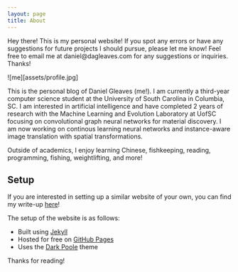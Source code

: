 ```yaml
---
layout: page
title: About
---
```


<p class="message">
  Hey there! This is my personal website! If you spot any errors or have any suggestions for future projects I should pursue, please let me know! Feel free to email me at daniel@dagleaves.com for any suggestions or inquiries. Thanks!
</p>

![me][assets/profile.jpg]

This is the personal blog of Daniel Gleaves (me!). I am currently a third-year computer science student at the University of South Carolina in Columbia, SC. I am interested in artificial intelligence and have completed 2 years of research with the Machine Learning and Evolution Laboratory at UofSC focusing on convolutional graph neural networks for material discovery. I am now working on continous learning neural networks and instance-aware image translation with spatial transformations.

Outside of academics, I enjoy learning Chinese, fishkeeping, reading, programming, fishing, weightlifting, and more!

## Setup

If you are interested in setting up a similar website of your own, you can find my write-up [here](https://dagleaves.github.io/2022/01/11/setup-website)! 

The setup of the website is as follows:

- Built using [Jekyll](https://jekyllrb.com)
- Hosted for free on [GitHub Pages](https://pages.github.com)
- Uses the [Dark Poole](https://github.com/andrewhwanpark/dark-poole) theme

Thanks for reading!
